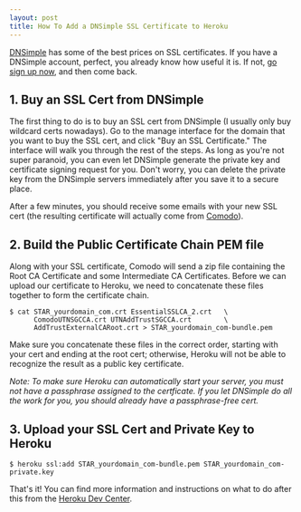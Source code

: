 ```yaml
---
layout: post
title: How To Add a DNSimple SSL Certificate to Heroku
---
```


[DNSimple][dnsimple] has some of the best prices on SSL certificates. If you
have a DNSimple account, perfect, you already know how useful it is.  If not,
[go sign up now][dnsimple], and then come back.

## 1. Buy an SSL Cert from DNSimple

The first thing to do is to buy an SSL cert from DNSimple (I usually only buy
wildcard certs nowadays). Go to the manage interface for the domain that you
want to buy the SSL cert, and click "Buy an SSL Certificate."  The interface
will walk you through the rest of the steps.  As long as you're not super
paranoid, you can even let DNSimple generate the private key and certificate
signing request for you. Don't worry, you can delete the private key from the
DNSimple servers immediately after you save it to a secure place.

After a few minutes, you should receive some emails with your new SSL cert (the
resulting certificate will actually come from [Comodo](http://www.comodo.com/)).

## 2. Build the Public Certificate Chain PEM file

Along with your SSL certificate, Comodo will send a zip file containing the Root
CA Certificate and some Intermediate CA Certificates.  Before we can upload our
certificate to Heroku, we need to concatenate these files together to form the
certificate chain.

    $ cat STAR_yourdomain_com.crt EssentialSSLCA_2.crt   \
          ComodoUTNSGCCA.crt UTNAddTrustSGCCA.crt        \
          AddTrustExternalCARoot.crt > STAR_yourdomain_com-bundle.pem

Make sure you concatenate these files in the correct order, starting with your
cert and ending at the root cert; otherwise, Heroku will not be able to
recognize the result as a public key certificate.

_Note: To make sure Heroku can automatically start your server, you must not
have a passphrase assigned to the certficate.  If you let DNSimple do all the
work for you, you should already have a passphrase-free cert._

## 3. Upload your SSL Cert and Private Key to Heroku

    $ heroku ssl:add STAR_yourdomain_com-bundle.pem STAR_yourdomain_com-private.key

That's it! You can find more information and instructions on what to do after
 this from the [Heroku Dev Center](http://devcenter.heroku.com/articles/ssl).

[dnsimple]: https://dnsimple.com/r/fb212a64f8e1b6
